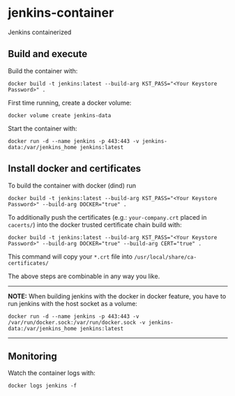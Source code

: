 # jenkins-container
Jenkins containerized

## Build and execute

Build the container with:

```
docker build -t jenkins:latest --build-arg KST_PASS="<Your Keystore Password>" .
```

First time running, create a docker volume:

```
docker volume create jenkins-data
```

Start the container with:

```
docker run -d --name jenkins -p 443:443 -v jenkins-data:/var/jenkins_home jenkins:latest
```

## Install docker and certificates
To build the container with docker (dind) run

```
docker build -t jenkins:latest --build-arg KST_PASS="<Your Keystore Password>" --build-arg DOCKER="true" .
```

To additionally push the certificates (e.g.: `your-company.crt` placed in `cacerts/`) into the docker trusted certificate chain build with:

```
docker build -t jenkins:latest --build-arg KST_PASS="<Your Keystore Password>" --build-arg DOCKER="true" --build-arg CERT="true" .
```
This command will copy your `*.crt` file into `/usr/local/share/ca-certificates/`

The above steps are combinable in any way you like.
___
__NOTE:__ When building jenkins with the docker in docker feature, you have to run jenkins with the host socket as a volume:

```
docker run -d --name jenkins -p 443:443 -v /var/run/docker.sock:/var/run/docker.sock -v jenkins-data:/var/jenkins_home jenkins:latest
```
___

## Monitoring

Watch the container logs with:

```
docker logs jenkins -f
```
